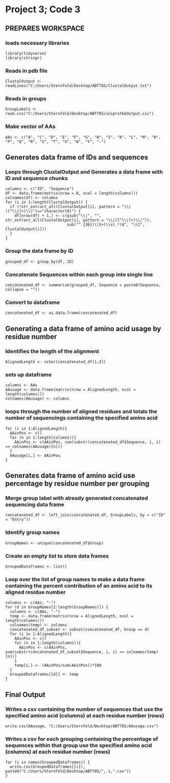 # Project 3; Code 3

## PREPARES WORKSPACE

### loads necessary libraries
```{r}
library(tidyverse)
library(stringr)
```

### Reads in pdb file
```{r}
ClustalOutput <- readLines("C:/Users/Sternfeld/Desktop/ABT785/ClustalOutput.txt")
```

### Reads in groups
```{r}
GroupLabels <- read.csv("C:/Users/Sternfeld/Desktop/ABT785/uniprotkbOutput.csv")
```
### Make vector of AAs
```{r}
AAs <- c("A", "C", "D", "E", "F", "G", "H", "I", "K", "L", "M", "N", "P", "Q", "R", "S", "T", "V", "W", "Y", "-")
```

## Generates data frame of  IDs and sequences

### Loops through ClustalOutput and Generates a data frame with ID and sequence chunks
```{r}
columns <- c("ID", "Sequence")
df <- data.frame(matrix(nrow = 0, ncol = length(columns)))
colnames(df) <- columns
for (i in 1:length(ClustalOutput)) {
  if (!str_extract_all(ClustalOutput[i], pattern = "\\|([^\\|]+)\\|")=="character(0)") {
    df[nrow(df) + 1,] <- c(gsub("\\|", "", str_extract_all(ClustalOutput[i], pattern = "\\|([^\\|]+)\\|")),
                           sub("^.{36}(\\S+)\\s(.*)$", "\\1",  ClustalOutput[i]))
  }
}
```
### Group the data frame by ID
```{r}
grouped_df <- group_by(df, ID)
```
### Concatenate Sequences within each group into single line
```{r}
concatenated_df <- summarize(grouped_df, Sequence = paste0(Sequence, collapse = ""))
```
### Convert to dataframe
```{r}
concatenated_df <- as.data.frame(concatenated_df)
```
## Generating a data frame of amino acid usage by residue number

### Identifies the length of the alignment
```{r}
AlignedLength <- nchar(concatenated_df[1,2])
```
### sets up dataframe
```{r}
columns <- AAs
AAusage <- data.frame(matrix(nrow = AlignedLength, ncol = length(columns)))
colnames(AAusage) <- columns
```

### loops through the number of aligned residues and totals the number of sequencings containing the specified amino acid
```{r}
for (i in 1:AlignedLength){
  AAinPos <- c()
  for (n in 1:length(columns)){
    AAinPos <- c(AAinPos, sum(substr(concatenated_df$Sequence, i, i) == colnames(AAusage)[n]))
  }
  AAusage[i,] <- AAinPos
}
```
## Generates data frame of amino acid use percentage by residue number per grouping

### Merge group label with already generated concatenated sequencing data frame
```{r}
concatenated_df <- left_join(concatenated_df, GroupLabels, by = c("ID" = "Entry"))
```
### Identify group names
```{r}
GroupNames <- unique(concatenated_df$Group)
```
### Create an empty list to store data frames
```{r}
GroupedDataframes <- list()
```
### Loop over the list of group names to make a data frame containing the percent contribution of an amino acid to its aligned residue number 
```{r}
columns <- c(AAs, "-")
for (d in GroupNames[1:length(GroupNames)]) {
  columns <- c(AAs, "-")
  temp <- data.frame(matrix(nrow = AlignedLength, ncol = length(columns)))
  colnames(temp) <- columns
  concatenated_df_subset <- subset(concatenated_df, Group == d)
  for (i in 1:AlignedLength){
    AAinPos <- c()
    for (n in 1:length(columns)){
      AAinPos <- c(AAinPos, sum(substr(concatenated_df_subset$Sequence, i, i) == colnames(temp)[n]))
    }
    temp[i,] <- (AAinPos/sum(AAinPos))*100
  }
  GroupedDataframes[[d]] <- temp
}
```

## Final Output

### Writes a csv containing the number of sequences that use the specified amino acid (columns) at each residue number (rows)
```{r}
write.csv(AAusage, "C:/Users/Sternfeld/Desktop/ABT785/AAusage.csv")
```
### Writes a csv for each grouping containing the percentage of sequences within that group use the specified amino acid (columns) at each residue number (rows)
```{r}
for (i in names(GroupedDataframes)) {
  write.csv(GroupedDataframes[[i]], paste0("C:/Users/Sternfeld/Desktop/ABT785/", i,".csv"))
}
```
